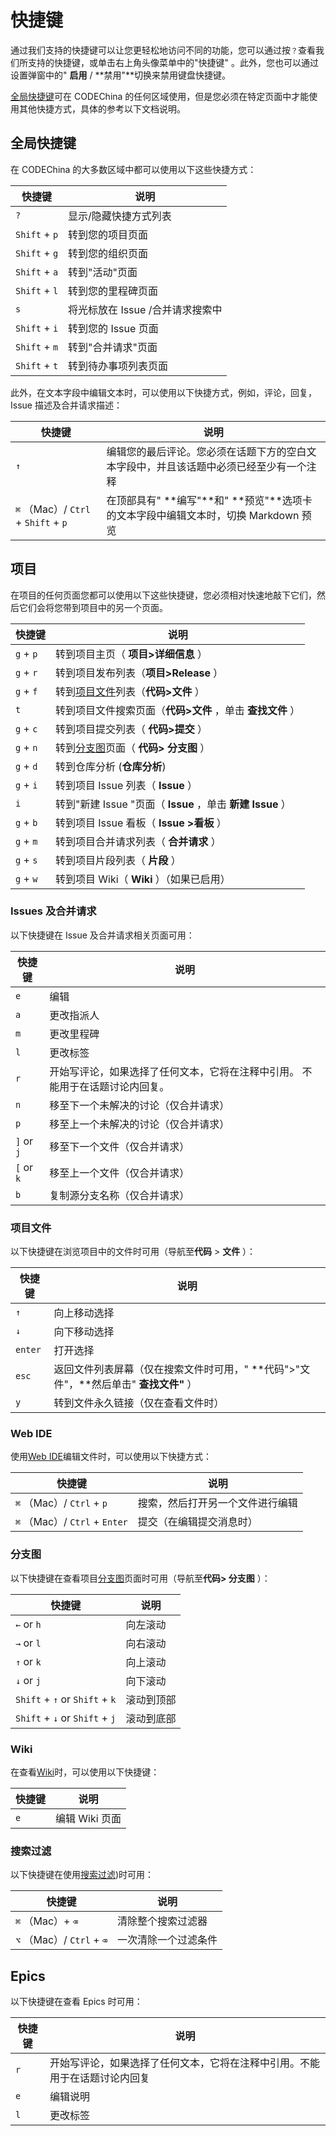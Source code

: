 # 快捷键[](#快捷键 "Permalink")

通过我们支持的快捷键可以让您更轻松地访问不同的功能，您可以通过按`？`查看我们所支持的快捷键，或单击右上角头像菜单中的"快捷键" 。此外，您也可以通过设置弹窗中的" **启用** / **禁用"**切换来禁用键盘快捷键。

[全局快捷键](#global-shortcuts)可在 CODEChina 的任何区域使用，但是您必须在特定页面中才能使用其他快捷方式，具体的参考以下文档说明。

## 全局快捷键[](#global-shortcuts "Permalink")

在 CODEChina 的大多数区域中都可以使用以下这些快捷方式：

| 快捷键 | 说明 |
| --- | --- |
| `?` | 显示/隐藏快捷方式列表 |
| `Shift` + `p` | 转到您的项目页面 |
| `Shift` + `g` | 转到您的组织页面 |
| `Shift` + `a` | 转到"活动"页面|
| `Shift` + `l` | 转到您的里程碑页面|
| `s` | 将光标放在 Issue /合并请求搜索中|
| `Shift` + `i` | 转到您的 Issue 页面|
| `Shift` + `m` | 转到"合并请求"页面|
| `Shift` + `t` | 转到待办事项列表页面 |

此外，在文本字段中编辑文本时，可以使用以下快捷方式，例如，评论，回复，Issue 描述及合并请求描述：

| 快捷键 | 说明 |
| --- | --- |
| `↑` | 编辑您的最后评论。您必须在话题下方的空白文本字段中，并且该话题中必须已经至少有一个注释|
| `⌘` （Mac）/ `Ctrl` + `Shift` + `p` | 在顶部具有" **编写"**和" **预览"**选项卡的文本字段中编辑文本时，切换 Markdown 预览|

## 项目[](#project "Permalink")

在项目的任何页面您都可以使用以下这些快捷键，您必须相对快速地敲下它们，然后它们会将您带到项目中的另一个页面。

| 快捷键 | 说明 |
| --- | --- |
| `g` + `p` | 转到项目主页（ **项目>详细信息** ）|
| `g` + `r` | 转到项目发布列表（**项目>Release** ）|
| `g` + `f` | 转到[项目文件](#project-files)列表（**代码>文件** ）|
| `t` | 转到项目文件搜索页面（**代码>文件** ，单击 **查找文件** ）|
| `g` + `c` | 转到项目提交列表（ **代码>提交** ） |
| `g` + `n` | 转到[分支图](#repository-graph)页面（ **代码> 分支图** ）|
| `g` + `d` | 转到仓库分析 (**仓库分析**)|
| `g` + `i` | 转到项目 Issue 列表（ **Issue** ）|
| `i` | 转到"新建 Issue "页面（ **Issue** ，单击 **新建 Issue** ）|
| `g` + `b` | 转到项目 Issue 看板（ **Issue >看板** ）|
| `g` + `m` | 转到项目合并请求列表（ **合并请求** ）|
| `g` + `s` | 转到项目片段列表（ **片段** ） |
| `g` + `w` | 转到项目 Wiki（ **Wiki** ）（如果已启用） |

### Issues 及合并请求[](#issues-and-merge-requests "Permalink")

以下快捷键在 Issue 及合并请求相关页面可用：

| 快捷键 | 说明 |
| --- | --- |
| `e` | 编辑 |
| `a` | 更改指派人 |
| `m` | 更改里程碑 |
| `l` | 更改标签|
| `r` | 开始写评论，如果选择了任何文本，它将在注释中引用。 不能用于在话题讨论内回复。|
| `n` | 移至下一个未解决的讨论（仅合并请求） |
| `p` | 移至上一个未解决的讨论（仅合并请求） |
| `]` or `j` | 移至下一个文件（仅合并请求） |
| `[` or `k` | 移至上一个文件（仅合并请求） |
| `b` | 复制源分支名称（仅合并请求） |

### 项目文件[](#project-files "Permalink")

以下快捷键在浏览项目中的文件时可用（导航至**代码** > **文件** ）：

| 快捷键 | 说明 |
| --- | --- |
| `↑` | 向上移动选择|
| `↓` | 向下移动选择 |
| `enter` | 打开选择|
| `esc` | 返回文件列表屏幕（仅在搜索文件时可用，" **代码">"文件"，**然后单击" **查找文件"** ） |
| `y` | 转到文件永久链接（仅在查看文件时） |

### Web IDE[](#web-ide "Permalink")

使用[Web IDE](/docs/user/project/webide)编辑文件时，可以使用以下快捷方式：

| 快捷键 | 说明 |
| --- | --- |
| `⌘` （Mac）/ `Ctrl` + `p` | 搜索，然后打开另一个文件进行编辑 |
| `⌘` （Mac）/ `Ctrl` + `Enter` | 提交（在编辑提交消息时） |

### 分支图[](#repository-graph "Permalink")

以下快捷键在查看项目[分支图](/docs/user/project/repo#repository-graph)页面时可用（导航至**代码> 分支图** ）：

| 快捷键 | 说明 |
| --- | --- |
| `←` or `h` | 向左滚动 |
| `→` or `l` | 向右滚动 |
| `↑` or `k` | 向上滚动 |
| `↓` or `j` | 向下滚动 |
| `Shift` + `↑` or `Shift` + `k` | 滚动到顶部|
| `Shift` + `↓` or `Shift` + `j` | 滚动到底部|

### Wiki[](#wiki-pages "Permalink")

在查看[Wiki](/docs/user/project/wiki)时，可以使用以下快捷键：

| 快捷键 | 说明 |
| --- | --- |
| `e` | 编辑 Wiki 页面 |

### 搜索过滤[](#filtered-search "Permalink")

以下快捷键在使用[搜索过滤](/docs/user/search))时可用：

| 快捷键 | 说明 |
| --- | --- |
| `⌘` （Mac）+ `⌫` | 清除整个搜索过滤器|
| `⌥` （Mac）/ `Ctrl` + `⌫` | 一次清除一个过滤条件 |

## Epics[](#epics-ultimate "Permalink")

以下快捷键在查看 Epics 时可用：

| 快捷键 | 说明 |
| --- | --- |
| `r` | 开始写评论，如果选择了任何文本，它将在注释中引用。不能用于在话题讨论内回复 |
| `e` | 编辑说明 |
| `l` | 更改标签 |